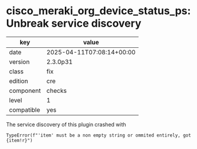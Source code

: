 [//]: # (werk v2)
# cisco_meraki_org_device_status_ps: Unbreak service discovery

key        | value
---------- | ---
date       | 2025-04-11T07:08:14+00:00
version    | 2.3.0p31
class      | fix
edition    | cre
component  | checks
level      | 1
compatible | yes

The service discovery of this plugin crashed with
```
TypeError(f"'item' must be a non empty string or ommited entirely, got {item!r}")
```
